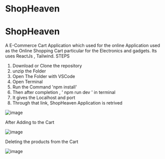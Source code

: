 # ShopHeaven

# ShopHeaven
A E-Commerce Cart Application which used for the online Application used as the Online Shopping Cart particular for the Electronics and gadgets. Its uses ReactJs , Tailwind. 
STEPS
1. Download or Clone the repository
2. unzip the Folder
3. Open The Folder with VSCode
4. Open Terminal
5. Run the Command 'npm install'
6. Then after completion , ' npm run dev ' in terminal
7. It gives the Localhost and port
8. Through that link, ShopHeaven Application is retrived

![image](https://github.com/subi03/ShopHeaven/assets/96659807/173f9705-580a-48ae-85dd-85d409f5ccd0)


After Adding to the Cart 

![image](https://github.com/subi03/ShopHeaven/assets/96659807/b8d5aa15-1dac-49e9-906d-7c8b65248df4)

Deleting the products from the Cart

![image](https://github.com/subi03/ShopHeaven/assets/96659807/510c644e-f1e7-423d-986a-78cd524f1344)
